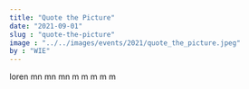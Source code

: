 ```yaml
---
title: "Quote the Picture"
date: "2021-09-01"
slug : "quote-the-picture"
image : "../../images/events/2021/quote_the_picture.jpeg"
by : "WIE"
---
```

loren mn mn mn m m m m m 
